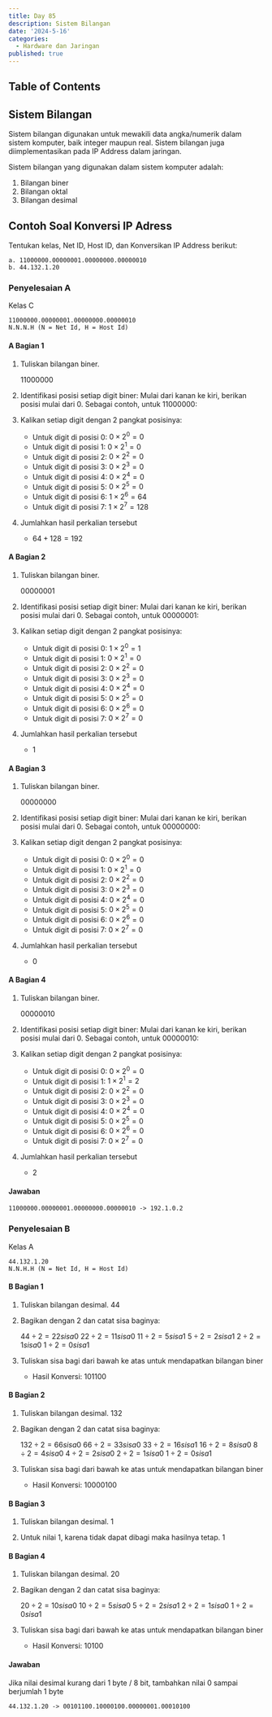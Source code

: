 ```yaml
---
title: Day 85
description: Sistem Bilangan
date: '2024-5-16'
categories:
  - Hardware dan Jaringan
published: true
---
```


## Table of Contents

## Sistem Bilangan

Sistem bilangan digunakan untuk mewakili data angka/numerik dalam sistem komputer, baik integer maupun real. Sistem bilangan juga diimplementasikan pada IP Address dalam jaringan.

Sistem bilangan yang digunakan dalam sistem komputer adalah:

1. Bilangan biner
2. Bilangan oktal
3. Bilangan desimal

## Contoh Soal Konversi IP Adress

Tentukan kelas, Net ID, Host ID, dan Konversikan IP Address berikut:

```
a. 11000000.00000001.00000000.00000010
b. 44.132.1.20
```

### Penyelesaian A

Kelas C

```
11000000.00000001.00000000.00000010
N.N.N.H (N = Net Id, H = Host Id)
```

#### A Bagian 1

1. Tuliskan bilangan biner.

   $11000000$

2. Identifikasi posisi setiap digit biner: Mulai dari kanan ke kiri, berikan posisi mulai dari 0. Sebagai contoh, untuk $11000000$:

3. Kalikan setiap digit dengan 2 pangkat posisinya:

   - Untuk digit di posisi 0: $0 \times 2^0 = 0$
   - Untuk digit di posisi 1: $0 \times 2^1 = 0$
   - Untuk digit di posisi 2: $0 \times 2^2 = 0$
   - Untuk digit di posisi 3: $0 \times 2^3 = 0$
   - Untuk digit di posisi 4: $0 \times 2^4 = 0$
   - Untuk digit di posisi 5: $0 \times 2^5 = 0$
   - Untuk digit di posisi 6: $1 \times 2^6 = 64$
   - Untuk digit di posisi 7: $1 \times 2^7 = 128$

4. Jumlahkan hasil perkalian tersebut
   - $64 + 128 = 192$

#### A Bagian 2

1. Tuliskan bilangan biner.

   $00000001$

2. Identifikasi posisi setiap digit biner: Mulai dari kanan ke kiri, berikan posisi mulai dari 0. Sebagai contoh, untuk $00000001$:

3. Kalikan setiap digit dengan 2 pangkat posisinya:

   - Untuk digit di posisi 0: $1 \times 2^0 = 1$
   - Untuk digit di posisi 1: $0 \times 2^1 = 0$
   - Untuk digit di posisi 2: $0 \times 2^2 = 0$
   - Untuk digit di posisi 3: $0 \times 2^3 = 0$
   - Untuk digit di posisi 4: $0 \times 2^4 = 0$
   - Untuk digit di posisi 5: $0 \times 2^5 = 0$
   - Untuk digit di posisi 6: $0 \times 2^6 = 0$
   - Untuk digit di posisi 7: $0 \times 2^7 = 0$

4. Jumlahkan hasil perkalian tersebut
   - $1$

#### A Bagian 3

1. Tuliskan bilangan biner.

   $00000000$

2. Identifikasi posisi setiap digit biner: Mulai dari kanan ke kiri, berikan posisi mulai dari 0. Sebagai contoh, untuk $00000000$:

3. Kalikan setiap digit dengan 2 pangkat posisinya:

   - Untuk digit di posisi 0: $0 \times 2^0 = 0$
   - Untuk digit di posisi 1: $0 \times 2^1 = 0$
   - Untuk digit di posisi 2: $0 \times 2^2 = 0$
   - Untuk digit di posisi 3: $0 \times 2^3 = 0$
   - Untuk digit di posisi 4: $0 \times 2^4 = 0$
   - Untuk digit di posisi 5: $0 \times 2^5 = 0$
   - Untuk digit di posisi 6: $0 \times 2^6 = 0$
   - Untuk digit di posisi 7: $0 \times 2^7 = 0$

4. Jumlahkan hasil perkalian tersebut
   - $0$

#### A Bagian 4

1. Tuliskan bilangan biner.

   $00000010$

2. Identifikasi posisi setiap digit biner: Mulai dari kanan ke kiri, berikan posisi mulai dari 0. Sebagai contoh, untuk $00000010$:

3. Kalikan setiap digit dengan 2 pangkat posisinya:

   - Untuk digit di posisi 0: $0 \times 2^0 = 0$
   - Untuk digit di posisi 1: $1 \times 2^1 = 2$
   - Untuk digit di posisi 2: $0 \times 2^2 = 0$
   - Untuk digit di posisi 3: $0 \times 2^3 = 0$
   - Untuk digit di posisi 4: $0 \times 2^4 = 0$
   - Untuk digit di posisi 5: $0 \times 2^5 = 0$
   - Untuk digit di posisi 6: $0 \times 2^6 = 0$
   - Untuk digit di posisi 7: $0 \times 2^7 = 0$

4. Jumlahkan hasil perkalian tersebut
   - $2$

#### Jawaban

```
11000000.00000001.00000000.00000010 -> 192.1.0.2
```

### Penyelesaian B

Kelas A

```
44.132.1.20
N.N.H.H (N = Net Id, H = Host Id)
```

#### B Bagian 1

1. Tuliskan bilangan desimal.
   $44$

2. Bagikan dengan 2 dan catat sisa baginya:

   $44 \div 2 = 22 sisa 0$
   $22 \div 2 = 11 sisa 0$
   $11 \div 2 = 5 sisa 1$
   $5 \div 2 = 2 sisa 1$
   $2 \div 2 = 1 sisa 0$
   $1 \div 2 = 0 sisa 1$

3. Tuliskan sisa bagi dari bawah ke atas untuk mendapatkan bilangan biner
   - Hasil Konversi: $101100$

#### B Bagian 2

1. Tuliskan bilangan desimal.
   $132$

2. Bagikan dengan 2 dan catat sisa baginya:

   $132 \div 2 = 66 sisa 0$
   $66 \div 2 = 33 sisa 0$
   $33 \div 2 = 16 sisa 1$
   $16 \div 2 = 8 sisa 0$
   $8 \div 2 = 4 sisa 0$
   $4 \div 2 = 2 sisa 0$
   $2 \div 2 = 1 sisa 0$
   $1 \div 2 = 0 sisa 1$

3. Tuliskan sisa bagi dari bawah ke atas untuk mendapatkan bilangan biner
   - Hasil Konversi: $10000100$

#### B Bagian 3

1. Tuliskan bilangan desimal.
   $1$

2. Untuk nilai 1, karena tidak dapat dibagi maka hasilnya tetap.
   $1$

#### B Bagian 4

1. Tuliskan bilangan desimal.
   $20$

2. Bagikan dengan 2 dan catat sisa baginya:

   $20 \div 2 = 10 sisa 0$
   $10 \div 2 = 5 sisa 0$
   $5 \div 2 = 2 sisa 1$
   $2 \div 2 = 1 sisa 0$
   $1 \div 2 = 0 sisa 1$

3. Tuliskan sisa bagi dari bawah ke atas untuk mendapatkan bilangan biner
   - Hasil Konversi: $10100$

#### Jawaban

Jika nilai desimal kurang dari 1 byte / 8 bit, tambahkan nilai 0 sampai berjumlah 1 byte

```
44.132.1.20 -> 00101100.10000100.00000001.00010100
```
